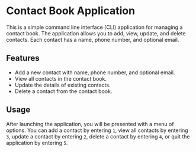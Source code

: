 # Contact Book Application

This is a simple command line interface (CLI) application for managing a contact book. The application allows you to add, view, update, and delete contacts. Each contact has a name, phone number, and optional email.

## Features

- Add a new contact with name, phone number, and optional email.
- View all contacts in the contact book.
- Update the details of existing contacts.
- Delete a contact from the contact book.


## Usage

After launching the application, you will be presented with a menu of options. You can add a contact by entering `1`, view all contacts by entering `3`, update a contact by entering `2`, delete a contact by entering `4`, or quit the application by entering `5`.
